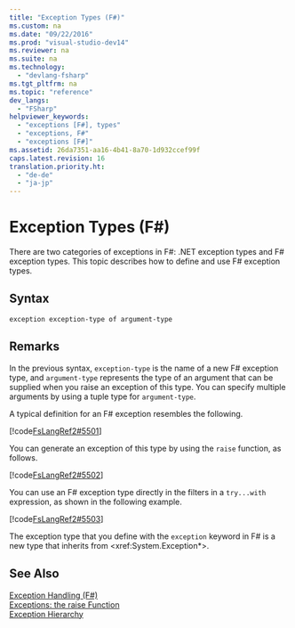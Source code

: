 ```yaml
---
title: "Exception Types (F#)"
ms.custom: na
ms.date: "09/22/2016"
ms.prod: "visual-studio-dev14"
ms.reviewer: na
ms.suite: na
ms.technology: 
  - "devlang-fsharp"
ms.tgt_pltfrm: na
ms.topic: "reference"
dev_langs: 
  - "FSharp"
helpviewer_keywords: 
  - "exceptions [F#], types"
  - "exceptions, F#"
  - "exceptions [F#]"
ms.assetid: 26da7351-aa16-4b41-8a70-1d932ccef99f
caps.latest.revision: 16
translation.priority.ht: 
  - "de-de"
  - "ja-jp"
---
```

# Exception Types (F#)
There are two categories of exceptions in F#: .NET exception types and F# exception types. This topic describes how to define and use F# exception types.  
  
## Syntax  
  
```  
exception exception-type of argument-type  
```  
  
## Remarks  
 In the previous syntax, `exception-type` is the name of a new F# exception type, and `argument-type` represents the type of an argument that can be supplied when you raise an exception of this type. You can specify multiple arguments by using a tuple type for `argument-type`.  
  
 A typical definition for an F# exception resembles the following.  
  
 [!code[FsLangRef2#5501](../vs140/codesnippet/FSharp/exception-types--fsharp-_1.fs)]  
  
 You can generate an exception of this type by using the `raise` function, as follows.  
  
 [!code[FsLangRef2#5502](../vs140/codesnippet/FSharp/exception-types--fsharp-_2.fs)]  
  
 You can use an F# exception type directly in the filters in a `try...with` expression, as shown in the following example.  
  
 [!code[FsLangRef2#5503](../vs140/codesnippet/FSharp/exception-types--fsharp-_3.fs)]  
  
 The exception type that you define with the `exception` keyword in F# is a new type that inherits from \<xref:System.Exception*>.  
  
## See Also  
 [Exception Handling (F#)](../vs140/exception-handling--fsharp-.md)   
 [Exceptions: the raise Function](../vs140/exceptions--the-raise-function--fsharp-.md)   
 [Exception Hierarchy](assetId:///f7d68675-be06-40fb-a555-05f0c5a6f66b)